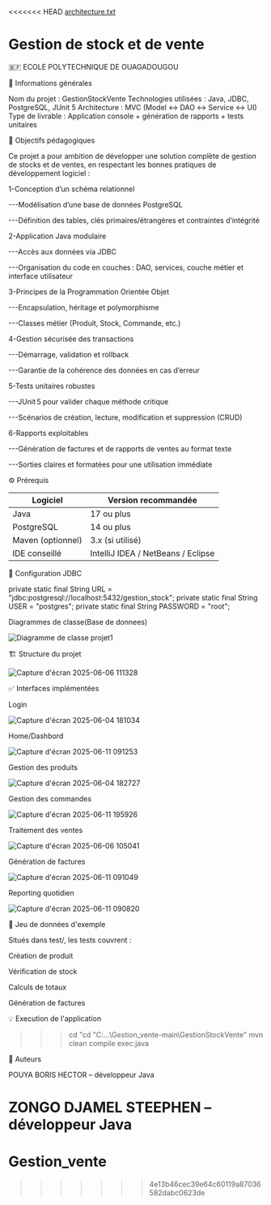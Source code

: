 <<<<<<< HEAD
[architecture.txt](https://github.com/user-attachments/files/20626841/architecture.txt)
# Gestion de stock et de vente


🇧🇫 ECOLE POLYTECHNIQUE DE OUAGADOUGOU


🧾 Informations générales

Nom du projet : GestionStockVente
Technologies utilisées : Java, JDBC, PostgreSQL, JUnit 5
Architecture : MVC (Model ↔ DAO ↔ Service ↔ UI)
Type de livrable : Application console + génération de rapports + tests unitaires


🧠 Objectifs pédagogiques

Ce projet a pour ambition de développer une solution complète de gestion de stocks et de ventes, en respectant les bonnes pratiques de développement logiciel :

1-Conception d’un schéma relationnel

---Modélisation d’une base de données PostgreSQL

---Définition des tables, clés primaires/étrangères et contraintes d’intégrité

2-Application Java modulaire

---Accès aux données via JDBC

---Organisation du code en couches : DAO, services, couche métier et interface utilisateur

3-Principes de la Programmation Orientée Objet

---Encapsulation, héritage et polymorphisme

---Classes métier (Produit, Stock, Commande, etc.)

4-Gestion sécurisée des transactions

---Démarrage, validation et rollback

---Garantie de la cohérence des données en cas d’erreur

5-Tests unitaires robustes

---JUnit 5 pour valider chaque méthode critique

---Scénarios de création, lecture, modification et suppression (CRUD)

6-Rapports exploitables

---Génération de factures et de rapports de ventes au format texte

---Sorties claires et formatées pour une utilisation immédiate


⚙️ Prérequis

| Logiciel       | Version recommandée     |
|----------------|--------------------------|
| Java           | 17 ou plus               |
| PostgreSQL     | 14 ou plus               |
| Maven (optionnel) | 3.x (si utilisé)      |
| IDE conseillé  | IntelliJ IDEA / NetBeans / Eclipse |


💾 Configuration JDBC

private static final String URL = "jdbc:postgresql://localhost:5432/gestion_stock";
private static final String USER = "postgres";
private static final String PASSWORD = "root";


Diagrammes de classe(Base de donnees)

![Diagramme de classe projet1](https://github.com/user-attachments/assets/c56a6e75-fd5d-452b-930e-b81498ca4eb5)



🏗️ Structure du projet

![Capture d'écran 2025-06-06 111328](https://github.com/user-attachments/assets/6bee9a69-ddb0-40ae-a60a-3576063b2772)



✅ Interfaces implémentées

Login

![Capture d'écran 2025-06-04 181034](https://github.com/user-attachments/assets/d1aab80d-2de6-4434-a6ba-c4869139ebc0)

Home/Dashbord

![Capture d'écran 2025-06-11 091253](https://github.com/user-attachments/assets/e6201b7a-9a3c-48e4-bf63-471277fb82bc)

Gestion des produits

![Capture d'écran 2025-06-04 182727](https://github.com/user-attachments/assets/18cbc61a-2503-400d-817a-4022da4d7619)

Gestion des commandes

![Capture d'écran 2025-06-11 195926](https://github.com/user-attachments/assets/5f6dcb71-036a-4700-8793-f5c3a84d9561)

Traitement des ventes

![Capture d'écran 2025-06-06 105041](https://github.com/user-attachments/assets/292ddf0e-f064-4bcc-a327-05ba8ade3669)

Génération de factures

![Capture d'écran 2025-06-11 091049](https://github.com/user-attachments/assets/5fe6fc3f-d20e-46fa-97c1-0fefcb16f2e2)

Reporting quotidien

![Capture d'écran 2025-06-11 090820](https://github.com/user-attachments/assets/a4918b27-ec49-4800-afc2-7f88ea589779)


🧪 Jeu de données d'exemple

Situés dans test/, les tests couvrent :

Création de produit

Vérification de stock

Calculs de totaux

Génération de factures

💡  Execution de l'application
>>>cd "cd "C:...\Gestion_vente-main\GestionStockVente"
>>>mvn clean compile exec:java

👥 Auteurs

POUYA BORIS HECTOR – développeur Java

ZONGO DJAMEL STEEPHEN – développeur Java
=======
# Gestion_vente
>>>>>>> 4e13b46cec39e64c60119a87036582dabc0623de
